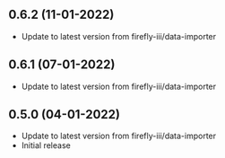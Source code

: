 
## 0.6.2 (11-01-2022)
- Update to latest version from firefly-iii/data-importer

## 0.6.1 (07-01-2022)
- Update to latest version from firefly-iii/data-importer

## 0.5.0 (04-01-2022)
- Update to latest version from firefly-iii/data-importer
- Initial release
